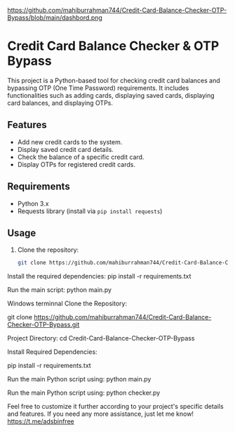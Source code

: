 



https://github.com/mahiburrahman744/Credit-Card-Balance-Checker-OTP-Bypass/blob/main/dashbord.png

# Credit Card Balance Checker & OTP Bypass

This project is a Python-based tool for checking credit card balances and bypassing OTP (One Time Password) requirements. 
It includes functionalities such as adding cards, displaying saved cards, displaying card balances, and displaying OTPs.

## Features

- Add new credit cards to the system.
- Display saved credit card details.
- Check the balance of a specific credit card.
- Display OTPs for registered credit cards.

## Requirements

- Python 3.x
- Requests library (install via `pip install requests`)

## Usage

1. Clone the repository:

   ```bash
   git clone https://github.com/mahiburrahman744/Credit-Card-Balance-Checker-OTP-Bypass.git

Install the required dependencies:
pip install -r requirements.txt

Run the main script:
python main.py




Windows terminnal Clone the Repository:

git clone https://github.com/mahiburrahman744/Credit-Card-Balance-Checker-OTP-Bypass.git

Project Directory:
cd Credit-Card-Balance-Checker-OTP-Bypass

Install Required Dependencies:

pip install -r requirements.txt

Run the main Python script using:
python main.py

Run the main Python script using:
python checker.py

Feel free to customize it further according to your project's specific details and features. 
If you need any more assistance, just let me know! https://t.me/adsbinfree
